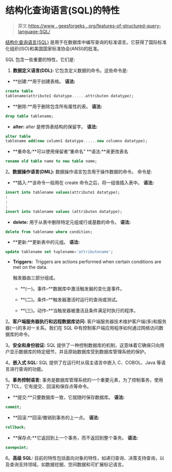 # 结构化查询语言(SQL)的特性

> 原文:[https://www . geesforgeks . org/features-of-structured-query-language-SQL/](https://www.geeksforgeeks.org/features-of-structured-query-language-sql/)

[结构化查询语言(SQL)](https://www.geeksforgeeks.org/structured-query-language/) 是用于在数据库中编写查询的标准语言。它获得了国际标准化组织(ISO)和美国国家标准协会(ANSI)的批准。

SQL 包含一些重要的特性，它们是:

1.  **数据定义语言(DDL):**
    它包含定义数据的命令。这些命令是:

*   **创建:**用于创建表格。
    **语法:**

```sql
create table 
tablename(attribute1 datatype......attributen datatype); 
```

*   **删除:**用于删除包含所有属性的表。
    **语法:**

```sql
drop table tablename; 
```

*   **alter:** alter 是修饰表结构的保留字。
    **语法:**

```sql
alter table 
tablename add(new column1 datatype......new columnx datatype); 
```

*   **重命名:**可以使用保留者“重命名”
    **语法:**来更改表名

```sql
rename old table name to new table name; 
```

2。**数据操作语言(DML):**
数据操作语言包含用于操作数据的命令。
命令是:

*   **插入:**该命令一般用在 create 命令之后，将一组值插入表中。
    **语法:**

```sql
insert into tablename values(attribute1 datatype);
:
:
:
insert into tablename values (attributen datatype); 
```

*   **delete:** 用于从表中删除特定元组或行或基数的命令。
    **语法:**

```sql
delete from tablename where condition; 
```

*   **更新:**更新表中的元组。
    **语法:**

```sql
update tablename set tuplename='attributename'; 
```

*   **Triggers:** 
    Triggers are actions performed when certain conditions are met on the data. 

    触发器由三部分组成。

    *   **(一)。事件–**数据库中激活触发器的变化是事件。

    *   **(二)。条件–**触发器激活时运行的查询或测试。

    *   **(三)。动作–**当触发器被激活且条件满足时执行的程序。

2。**客户端服务器执行和远程数据库访问:**
客户端服务器技术维护客户端(多)和服务器(一)的多对一关系。我们在 SQL 中有控制客户端应用程序如何通过网络访问数据库的命令。

3。**安全和身份验证:**
SQL 提供了一种控制数据库的机制，这意味着它确保只向用户显示数据库的特定细节，并且原始数据库受到数据库管理系统的保护。

4。**嵌入式 SQL:**
SQL 提供了在运行时从宿主语言中嵌入 C、COBOL、Java 等语言进行查询的功能。

5。**事务控制语言:**
事务是数据库管理系统的一个重要元素，为了控制事务，使用了 TCL，它有提交、回滚和保存点等命令。

*   **提交:**只要数据库一致，它就随时保存数据库。
    **语法:**

```sql
commit; 
```

*   **回滚:**回滚/撤销到事务的上一点。
    **语法:**

```sql
rollback; 
```

*   **保存点:**它返回到上一个事务，而不返回到整个事务。
    **语法:**

```sql
savepoint; 
```

6。**高级 SQL:**
目前的特性包括面向对象的特性，如递归查询、决策支持查询，以及查询支持领域，如数据挖掘、空间数据和可扩展标记语言。